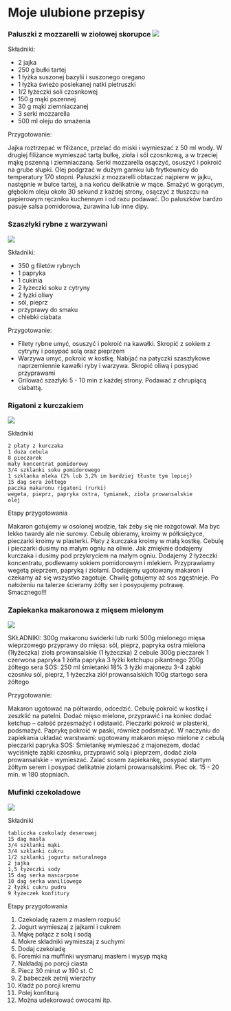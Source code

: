 # Moje ulubione przepisy

### Paluszki z mozzarelli w ziołowej skorupce            ![](http://www.zory24.pl/userfiles/image/sierpie%C5%84%202011/mac2.jpg)

Składniki:
- 2 jajka
- 250 g bułki tartej
- 1 łyżka suszonej bazylii i suszonego oregano
- 1 łyżka świeżo posiekanej natki pietruszki
- 1/2 łyżeczki soli czosnkowej
- 150 g mąki pszennej
- 30 g mąki ziemniaczanej
- 3 serki mozzarella
- 500 ml oleju do smażenia

Przygotowanie:

Jajka roztrzepać w filiżance, przelać do miski i wymieszać z 50 ml wody. W drugiej filiżance wymieszać tartą bułkę, zioła i sól czosnkową, a w trzeciej mąkę pszenną i ziemniaczaną. 
Serki mozzarella osączyć, osuszyć i pokroić na grube słupki. Olej podgrzać w dużym garnku lub frytkownicy do temperatury 170 stopni.
Paluszki z mozzarelli obtaczać najpierw w jajku, następnie w bułce tartej, a na końcu delikatnie w mące. Smażyć w gorącym, głębokim oleju około 30 sekund z każdej strony, osączyć z tłuszczu na papierowym ręczniku kuchennym i od razu podawać. Do paluszków bardzo pasuje salsa pomidorowa, żurawina lub inne dipy.









### Szaszłyki rybne z warzywani
![](http://www.w-spodnicy.pl/g/Kobieta.obiekt2.aspx/380/0/Kobieta/ab2a5ba6-7be6-4692-a5b9-1d805b8f2a41_20100511010326_Szaszlyki-z-grilla.jpg)

Składniki:
* 350 g filetów rybnych
* 1 papryka
* 1 cukinia
* 2 łyżeczki soku z cytryny
* 2 łyzki oliwy
* sól, pieprz
* przyprawy do smaku
* chlebki ciabata


Przygotowanie:
- Filety rybne umyć, osuszyć i pokroić na kawałki. Skropić z sokiem z cytryny i posypać solą oraz pieprzem
- Warzywa umyć, pokroić w kostkę. Nabijać na patyczki szaszłykowe naprzemiennie kawałki ryby i warzywa. Skropić oliwą i posypać przyprawami
- Grilować szazłyki 5 - 10 min z każdej strony. Podawać z chrupiącą ciabattą. 





### Rigatoni z kurczakiem
![](http://s3-eu-west-1.amazonaws.com/www.przepisy.pl/przepisy.pl/images/201x134_mc_95/32238/Rigatoni_po_meksykansku.jpeg)



Składniki

    2 płaty z kurczaka
    1 duża cebula
    8 pieczarek
    mały koncentrat pomidorowy
    3/4 szklanki soku pomidorowego
    1 szklanka mleka (2% lub 3,2% im bardziej tłuste tym lepiej)
    15 dag sera żółtego
    paczka makaronu rigatoni (rurki)
    wegeta, pieprz, papryka ostra, tymianek, zioła prowansalskie
    olej

Etapy przygotowania

Makaron gotujemy w osolonej wodzie, tak żeby się nie rozgotował. Ma byc lekko twardy ale nie surowy.
Cebulę obieramy, kroimy w półksiężyce, pieczarki kroimy w plasterki. Płaty z kurczaka kroimy w małą kostkę. Cebulę i pieczarki dusimy na małym ogniu na oliwie. Jak zmięknie dodajemy kurczaka i dusimy pod przykryciem na małym ogniu.
Dodajemy 2 łyżeczki koncentratu, podlewamy sokiem pomidorowym i mlekiem. Przyprawiamy wegetą pieprzem, papryką i ziołami. Dodajemy ugotowany makaron i czekamy aż się wszystko zagotuje. Chwilę gotujemy aż sos zgęstnieje. Po nałożeniu na talerze ścieramy żółty ser i posypujemy potrawę. Smacznego!!!




### Zapiekanka makaronowa z mięsem mielonym

![](http://www.winiary.pl/image.ashx/zapiekanka-z-makaronem-i-miesem-mielonym.jpg?fileID=74418&width=432&height=286&frame=True&quality=100&bg=0)

SKŁADNIKI:
300g makaronu świderki lub rurki
500g mielonego mięsa wieprzowego
przyprawy do mięsa: sól, pieprz,
papryka ostra mielona (1łyżeczka)
zioła prowansalskie (1 łyżeczka)
2 cebule
300g pieczarek
1 czerwona papryka
1 żółta papryka
3 łyżki ketchupu pikantnego
200g żółtego sera
SOS:
250 ml śmietanki 18%
3 łyżki majonezu
3-4 ząbki czosnku
sól, pieprz, 1 łyżeczka ziół prowansalskich
100g startego sera żółtego﻿


Przygotowanie:

Makaron ugotować na półtwardo, odcedzić.
Cebulę pokroić w kostkę i zeszklić na patelni.
Dodać mięso mielone, przyprawić i na koniec
dodać ketchup – całość przesmażyć i odstawić.
Pieczarki pokroić w plasterki, podsmażyć.
Paprykę pokroić w paski, również podsmażyć.
W naczyniu do zapiekania układać warstwami:
ugotowany makaron
mięso mielone z cebulą
pieczarki
papryka
SOS:
Śmietankę wymieszać z majonezem, dodać wyciśnięte
ząbki czosnku, przyprawić solą i pieprzem, dodać zioła prowansalskie - wymieszać.
Zalać sosem zapiekankę, posypać startym żółtym serem
i posypać delikatnie ziołami prowansalskimi.
Piec ok. 15 - 20 min. w 180 stopniach.




### Mufinki czekoladowe
![](https://encrypted-tbn3.gstatic.com/images?q=tbn:ANd9GcS9mWLNFTvTSUhLLiHOw72TeMhZlSDc9wahTKd6mEjL1ddzuLlpHg)

Składniki

    tabliczka czekolady deserowej
    15 dag masła
    3/4 szklanki mąki
    3/4 szklanki cukru
    1/2 szklanki jogurtu naturalnego
    2 jajka
    1,5 łyżeczki sody
    15 dag serka mascarpone
    10 dag serka waniliowego
    2 łyżki cukru pudru
    9 łyżeczek konfitury



Etapy przygotowania

1. Czekoladę razem z masłem rozpuść
2. Jogurt wymieszaj z jajkami i cukrem
3. Mąkę połącz z solą i sodą
4. Mokre składniki wymieszaj z suchymi
5. Dodaj czekoladę
6. Foremki na muffinki wysmaruj masłem i wysyp mąką
7. Nakładaj po porcji ciasta
8. Piecz 30 minut w 190 st. C
9. Z babeczek zetnij wierzchy
10. Kładź po porcji kremu
11. Polej konfiturą
12. Można udekorować owocami itp.

